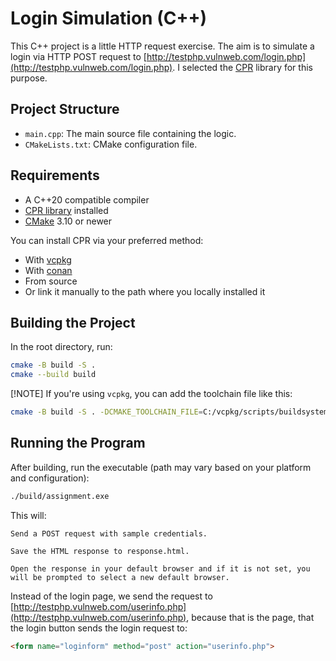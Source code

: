 # Login Simulation (C++)

This C++ project is a little HTTP request exercise. The aim is to simulate a login via HTTP POST request to [http://testphp.vulnweb.com/login.php](http://testphp.vulnweb.com/login.php). I selected the [CPR](https://github.com/libcpr/cpr) library for this purpose.

## Project Structure

- `main.cpp`: The main source file containing the logic.
- `CMakeLists.txt`: CMake configuration file.

## Requirements

- A C++20 compatible compiler
- [CPR library](https://github.com/libcpr/cpr) installed
- [CMake](https://cmake.org/) 3.10 or newer

You can install CPR via your preferred method:
- With [vcpkg](https://github.com/microsoft/vcpkg)
- With [conan](https://conan.io/)
- From source
- Or link it manually to the path where you locally installed it

## Building the Project

In the root directory, run:

```sh
cmake -B build -S .
cmake --build build
```

[!NOTE]
If you're using `vcpkg`, you can add the toolchain file like this:

```sh
cmake -B build -S . -DCMAKE_TOOLCHAIN_FILE=C:/vcpkg/scripts/buildsystems/vcpkg.cmake
```

## Running the Program

After building, run the executable (path may vary based on your platform and configuration):
```sh
./build/assignment.exe
```

This will:

    Send a POST request with sample credentials.

    Save the HTML response to response.html.

    Open the response in your default browser and if it is not set, you will be prompted to select a new default browser.

Instead of the login page, we send the request to [http://testphp.vulnweb.com/userinfo.php](http://testphp.vulnweb.com/userinfo.php), because that is the page, that the login button sends the login request to:

```html
<form name="loginform" method="post" action="userinfo.php">
```
